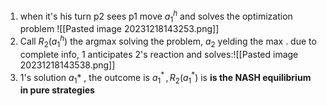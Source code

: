 1. when it's his turn p2 sees p1 move $a_1^h$ and solves the optimization problem 
 ![[Pasted image 20231218143253.png]]
2. Call $R_2(a_1^h)$ the argmax solving the problem, $a_2$ yelding the max .
	due to complete info, 1 anticipates 2's reaction and solves:![[Pasted image 20231218143538.png]]
3. 1's solution $a_1*$ , the outcome is $a_1^*\,,R_2(a_1^*)$ is **is the NASH equilibrium in pure strategies**

